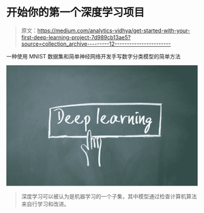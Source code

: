 # 开始你的第一个深度学习项目

> 原文：<https://medium.com/analytics-vidhya/get-started-with-your-first-deep-learning-project-7d989cb13ae5?source=collection_archive---------12----------------------->

一种使用 MNIST 数据集和简单神经网络开发手写数字分类模型的简单方法

![](img/2f4e153a01d2e21e8e8e5d88cbacfaf1.png)

> 深度学习可以被认为是机器学习的一个子集，其中模型通过检查计算机算法来自行学习和改进。